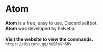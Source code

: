 # Atom

**Atom** is a free, easy to use, Discord selfbot.
<br>
**Atom** was developed by helvetia.
<br>
<br>
**Visit the website to view the commands.**
<br>
```https://discord.gg/hUBTyVh5RV```
